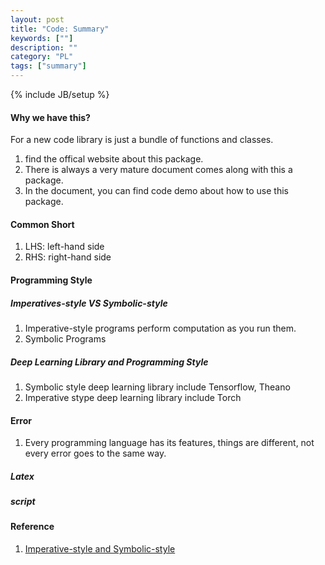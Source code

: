 ```yaml
---
layout: post
title: "Code: Summary"
keywords: [""]
description: ""
category: "PL"
tags: ["summary"]
---
```

{% include JB/setup %}


#### Why we have this?
For a new code library is just a bundle of functions and classes. <br />
1. find the offical website about this package.
2. There is always a very mature document comes along with this a package.
3. In the document, you can find code demo about how to use this package.


#### Common Short
1. LHS: left-hand side
2. RHS: right-hand side

#### Programming Style

##### Imperatives-style VS Symbolic-style 
1. Imperative-style programs perform computation as you run them.
2. Symbolic Programs


##### Deep Learning Library and Programming Style
1. Symbolic style deep learning library include Tensorflow, Theano
2. Imperative stype deep learning library include Torch 

#### Error
1. Every programming language has its features, things are different, not every
   error goes to the same way. 

##### Latex
##### script









#### Reference 
1. [Imperative-style and Symbolic-style](https://mxnet.incubator.apache.org/versions/master/architecture/program_model.html)
